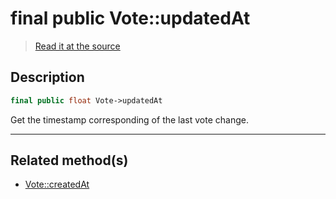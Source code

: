 # final public Vote::updatedAt

> [Read it at the source](https://github.com/julien-boudry/Condorcet/blob/master/src/Vote.php#L21)

## Description    

```php
final public float Vote->updatedAt 
```

Get the timestamp corresponding of the last vote change.
    
---------------------------------------

## Related method(s)      

* [Vote::createdAt](/Docs/api-reference/Vote%20Class/Vote--createdAt.md)    
